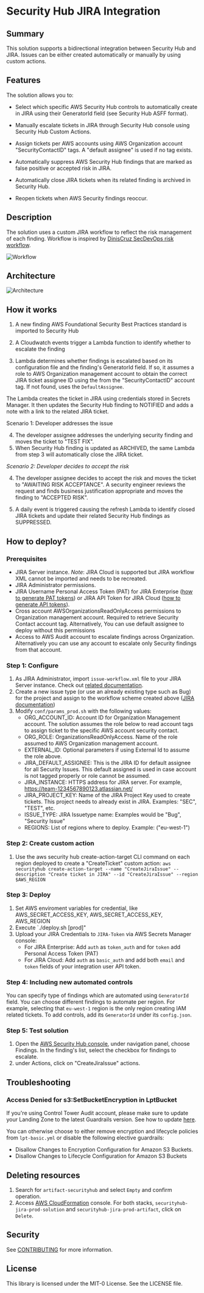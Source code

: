 # Security Hub JIRA Integration

## Summary

This solution supports a bidirectional integration between Security Hub and JIRA. Issues can be either created automatically or manually by using custom actions.

## Features

The solution allows you to:

- Select which specific AWS Security Hub controls to automatically create in JIRA using their GeneratorId field (see Security Hub ASFF format).

- Manually escalate tickets in JIRA through Security Hub console using Security Hub Custom Actions.

- Assign tickets per AWS accounts using AWS Organization account "SecurityContactID" tags. A "default assignee" is used if no tag exists.

- Automatically suppress AWS Security Hub findings that are marked as false positive or accepted risk in JIRA.

- Automatically close JIRA tickets when its related finding is archived in Security Hub.

- Reopen tickets when AWS Security findings reoccur.

## Description

The solution uses a custom JIRA workflow to reflect the risk management of each finding. Workflow is inspired by [DinisCruz SecDevOps risk workflow](https://www.slideshare.net/DinisCruz/secdevops-risk-workflow-v06).

![Workflow](asset/workflow.png)

## Architecture

![Architecture](asset/architecture.png)

## How it works

1. A new finding AWS Foundational Security Best Practices standard is imported to Security Hub

2. A Cloudwatch events trigger a Lambda function to identify whether to escalate the finding

3. Lambda determines whether findings is escalated based on its configuration file and the finding's GeneratorId field. If so, it assumes a role to AWS Organization management account to obtain the correct JIRA ticket assignee ID using the from the "SecurityContactID" account tag. If not found, uses the `DefaultAssignee`.

The Lambda creates the ticket in JIRA using credentials stored in Secrets Manager. It then updates the Security Hub finding to NOTIFIED and adds a note with a link to the related JIRA ticket. 

Scenario 1: Developer addresses the issue

4. The developer assignee addresses the underlying security finding and moves the ticket to "TEST FIX".
5. When Security Hub finding is updated as ARCHIVED, the same Lambda from step 3 will automatically close the JIRA ticket.   

*Scenario 2: Developer decides to accept the risk*

4. The developer assignee decides to accept the risk and moves the ticket to "AWAITING RISK ACCEPTANCE". A security engineer reviews the request and finds business justification appropriate and moves the finding to "ACCEPTED RISK".

5. A daily event is triggered causing the refresh Lambda to identify closed JIRA tickets and update their related Security Hub findings as SUPPRESSED.

## How to deploy?

### Prerequisites

* JIRA Server instance.
*Note*: JIRA Cloud is supported but JIRA workflow XML cannot be imported and needs to be recreated.
* JIRA Administrator permissions. 
* JIRA Username Personal Access Token (PAT) for JIRA Enterprise ([how to generate PAT tokens](https://confluence.atlassian.com/enterprise/using-personal-access-tokens-1026032365.html)) or JIRA API Token for JIRA Cloud ([how to generate API tokens](https://support.atlassian.com/atlassian-account/docs/manage-api-tokens-for-your-atlassian-account/)). 
* Cross account AWSOrganizationsReadOnlyAccess permissions to Organization management account. Required to retrieve Security Contact account tag. Alternatively, You can use default assignee to deploy without this permissions  
* Access to AWS Audit account to escalate findings across Organization. Alternatively you can use any account to escalate only Security findings from that account.

### Step 1: Configure

1. As JIRA Administrator, import `issue-workflow.xml` file to your JIRA Server instance. Check out [related documentation](https://confluence.atlassian.com/adminjiraserver/using-xml-to-create-a-workflow-938847525.html). 
2. Create a new issue type (or use an already existing type such as Bug) for the project and assign to the workflow scheme created above ([JIRA documentation](https://support.atlassian.com/jira-cloud-administration/docs/manage-issue-workflows/))
4. Modify `conf/params_prod.sh` with the following values:
    * ORG_ACCOUNT_ID: Account ID for Organization Management account. The solution assumes the role below to read account tags to assign ticket to the specific AWS account security contact.
    * ORG_ROLE: OrganizationsReadOnlyAccess. Name of the role assumed to AWS Organization management account.
    * EXTERNAL_ID: Optional parameters if using External Id to assume the role above. 
    * JIRA_DEFAULT_ASSIGNEE: This is the JIRA ID for default assignee for all Security Issues. This default assigned is used in case account is not tagged properly or role cannot be assumed.
    * JIRA_INSTANCE: HTTPS address for JIRA server. For example, https://team-1234567890123.atlassian.net/
    * JIRA_PROJECT_KEY: Name of the JIRA Project Key used to create tickets. This project needs to already exist in JIRA. Examples: "SEC", "TEST", etc. 
    * ISSUE_TYPE: JIRA Issuetype name: Examples would be "Bug", "Security Issue"
    * REGIONS:  List of regions where to deploy. Example: ("eu-west-1")

### Step 2: Create custom action

1. Use the aws security hub create-action-target CLI command on each region deployed to create a "CreateTicket" custom action:
`aws securityhub create-action-target --name "CreateJiraIssue" --description "Create ticket in JIRA" --id "CreateJiraIssue" --region $AWS_REGION`

### Step 3: Deploy

1. Set AWS enviroment variables for credential, like AWS_SECRET_ACCESS_KEY, AWS_SECRET_ACCESS_KEY, AWS_REGION
2. Execute `./deploy.sh [prod]"
3. Upload your JIRA Credentials to `JIRA-Token` via AWS Secrets Manager console:
    * For JIRA Enterprise: Add `auth` as `token_auth` and for `token` add Personal Access Token (PAT)
    * For JIRA Cloud: Add `auth` as `basic_auth` and add both `email` and `token` fields of your integration user API token.

### Step 4: Including new automated controls

You can specify type of findings which are automated using `GeneratorId` field. You can choose different findings to automate per region. For example, selecting that `eu-west-1` region is the only region creating IAM related tickets. To add controls, add its `GeneratorId` under its `config.json`.    

### Step 5: Test solution

1. Open the [AWS Security Hub console](https://console.aws.amazon.com/securityhub/), under navigation panel, choose Findings. In the finding's list, select the checkbox for findings to escalate.
2. under Actions, click on "CreateJiraIssue" actions.

## Troubleshooting

### Access Denied for s3:SetBucketEncryption in LptBucket

If you're using Control Tower Audit account, please make sure to update your Landing Zone to the latest Guardrails version. See how to update [here](https://docs.aws.amazon.com/controltower/latest/userguide/configuration-updates.html).

You can otherwise choose to either remove encryption and lifecycle policies from `lpt-basic.yml` or disable the following elective guardrails: 
- Disallow Changes to Encryption Configuration for Amazon S3 Buckets.
- Disallow Changes to Lifecycle Configuration for Amazon S3 Buckets

## Deleting resources

1. Search for `artifact-securityhub` and select `Empty` and confirm operation. 
2. Access [AWS CloudFormation](https://console.aws.amazon.com/cloudformation/home) console. For both stacks,  `securityhub-jira-prod-solution` and `securityhub-jira-prod-artifact`, click on `Delete`.

## Security

See [CONTRIBUTING](CONTRIBUTING.md#security-issue-notifications) for more information.

## License

This library is licensed under the MIT-0 License. See the LICENSE file.

